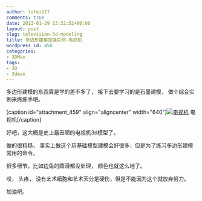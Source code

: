 ```yaml
---
author: lofei117
comments: true
date: 2013-01-29 13:32:52+00:00
layout: post
slug: television-3d-modeling
title: 多边形建模加强实例-电视机
wordpress_id: 458
categories:
- 3DMax
tags:
- 3D
- 3dmax
---
```


多边形建模的东西算是学的差不多了， 接下去要学习的是石墨建模， 做个综合实例来练练手吧。

[caption id="attachment_459" align="aligncenter" width="640"][![电视机](http://blog.lofei.info/wp-content/uploads/2013/01/television.jpg)](http://blog.lofei.info/wp-content/uploads/2013/01/television.jpg) 电视机[/caption]

好吧，这大概是史上最丑陋的电视机3d模型了。

做的很粗糙， 事实上做这个用基础模型建模会好很多，但是为了练习多边形建模常用的命令。

很多细节，比如边角的圆滑都没处理， 颜色也就这么地了。

哎， 头疼， 没有艺术细胞和艺术天分是硬伤，但是不能因为这个就放弃努力。

加油吧。
